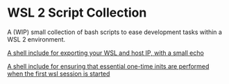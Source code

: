 # WSL 2 Script Collection

A (WIP) small collection of bash scripts to ease development tasks within a WSL 2 environment.

[A shell include for exporting your WSL and host IP, with a small echo](./wsl-rc-env-helper.sh)

[A shell include for ensuring that essential one-time inits are performed when the first wsl session is started](./wsl-rc-init.sh)